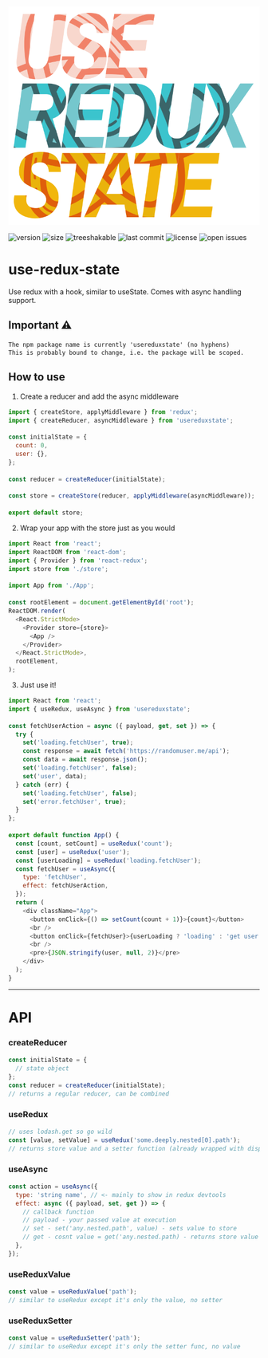 ![use-redux-state logo](/logo.png?raw=true 'Optional Title')

![version](https://badge.fury.io/gh/isakkeyten%2Fuse-redux-state.svg) ![size](https://badgen.net/bundlephobia/minzip/usereduxstate) ![treeshakable](https://badgen.net/bundlephobia/tree-shaking/usereduxstate) ![last commit](https://badgen.net/github/last-commit/isakkeyten/use-redux-state) ![license](https://badgen.net/github/license/isakkeyten/use-redux-state) ![open issues](https://badgen.net/github/open-issues/isakkeyten/use-redux-state)

# use-redux-state

Use redux with a hook, similar to useState.
Comes with async handling support.

## Important ⚠️

```
The npm package name is currently 'usereduxstate' (no hyphens)
This is probably bound to change, i.e. the package will be scoped.
```

## How to use

1. Create a reducer and add the async middleware

```js
import { createStore, applyMiddleware } from 'redux';
import { createReducer, asyncMiddleware } from 'usereduxstate';

const initialState = {
  count: 0,
  user: {},
};

const reducer = createReducer(initialState);

const store = createStore(reducer, applyMiddleware(asyncMiddleware));

export default store;
```

2. Wrap your app with the store just as you would

```js
import React from 'react';
import ReactDOM from 'react-dom';
import { Provider } from 'react-redux';
import store from './store';

import App from './App';

const rootElement = document.getElementById('root');
ReactDOM.render(
  <React.StrictMode>
    <Provider store={store}>
      <App />
    </Provider>
  </React.StrictMode>,
  rootElement,
);
```

3. Just use it!

```js
import React from 'react';
import { useRedux, useAsync } from 'usereduxstate';

const fetchUserAction = async ({ payload, get, set }) => {
  try {
    set('loading.fetchUser', true);
    const response = await fetch('https://randomuser.me/api');
    const data = await response.json();
    set('loading.fetchUser', false);
    set('user', data);
  } catch (err) {
    set('loading.fetchUser', false);
    set('error.fetchUser', true);
  }
};

export default function App() {
  const [count, setCount] = useRedux('count');
  const [user] = useRedux('user');
  const [userLoading] = useRedux('loading.fetchUser');
  const fetchUser = useAsync({
    type: 'fetchUser',
    effect: fetchUserAction,
  });
  return (
    <div className="App">
      <button onClick={() => setCount(count + 1)}>{count}</button>
      <br />
      <button onClick={fetchUser}>{userLoading ? 'loading' : 'get user'}</button>
      <br />
      <pre>{JSON.stringify(user, null, 2)}</pre>
    </div>
  );
}
```

---

# API

### createReducer

```js
const initialState = {
  // state object
};
const reducer = createReducer(initialState);
// returns a regular reducer, can be combined
```

### useRedux

```js
// uses lodash.get so go wild
const [value, setValue] = useRedux('some.deeply.nested[0].path');
// returns store value and a setter function (already wrapped with dispatch)
```

### useAsync

```js
const action = useAsync({
  type: 'string name', // <- mainly to show in redux devtools
  effect: async ({ payload, set, get }) => {
    // callback function
    // payload - your passed value at execution
    // set - set('any.nested.path', value) - sets value to store
    // get - cosnt value = get('any.nested.path) - returns store value
  },
});
```

### useReduxValue

```js
const value = useReduxValue('path');
// similar to useRedux except it's only the value, no setter
```

### useReduxSetter

```js
const value = useReduxSetter('path');
// similar to useRedux except it's only the setter func, no value
```
